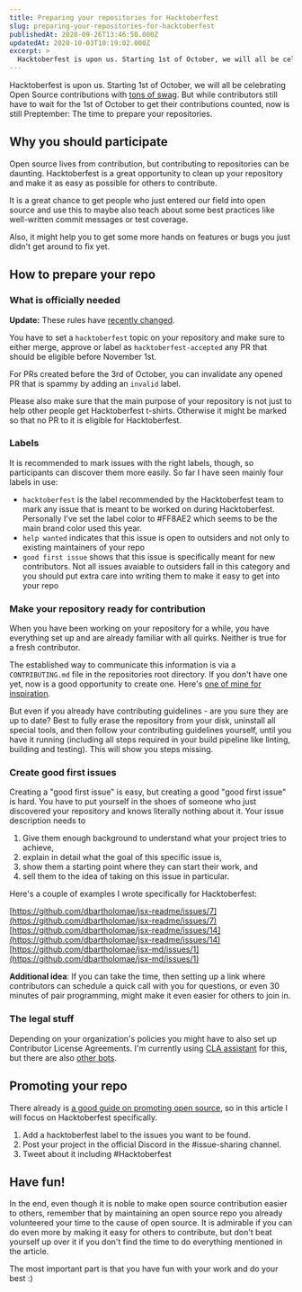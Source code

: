 ```yaml
---
title: Preparing your repositories for Hacktoberfest
slug: preparing-your-repositories-for-hacktoberfest
publishedAt: 2020-09-26T13:46:50.000Z
updatedAt: 2020-10-03T10:19:02.000Z
excerpt: >
  Hacktoberfest is upon us. Starting 1st of October, we will all be celebrating Open Source contributions with tons of swag. But while contributors still have to wait for the 1st of October to get their contributions counted, now is still Preptember: The time to prepare your repositories.  
---
```


Hacktoberfest is upon us. Starting 1st of October, we will all be celebrating Open Source contributions with [tons of swag](https://hacktoberfest.digitalocean.com/). But while contributors still have to wait for the 1st of October to get their contributions counted, now is still Preptember: The time to prepare your repositories.

## Why you should participate

Open source lives from contribution, but contributing to repositories can be daunting. Hacktoberfest is a great opportunity to clean up your repository and make it as easy as possible for others to contribute.

It is a great chance to get people who just entered our field into open source and use this to maybe also teach about some best practices like well-written commit messages or test coverage.

Also, it might help you to get some more hands on features or bugs you just didn't get around to fix yet.

## How to prepare your repo

### What is officially needed

**Update:** These rules have [recently changed](https://hacktoberfest.digitalocean.com/hacktoberfest-update).

You have to set a `hacktoberfest` topic on your repository and make sure to either merge, approve or label as `hacktoberfest-accepted` any PR that should be eligible before November 1st.

For PRs created before the 3rd of October, you can invalidate any opened PR that is spammy by adding an `invalid` label.

Please also make sure that the main purpose of your repository is not just to help other people get Hacktoberfest t-shirts. Otherwise it might be marked so that no PR to it is eligible for Hacktoberfest.

### Labels

It is recommended to mark issues with the right labels, though, so participants can discover them more easily. So far I have seen mainly four labels in use:

- `hacktoberfest` is the label recommended by the Hacktoberfest team to mark any issue that is meant to be worked on during Hacktoberfest. Personally I've set the label color to #FF8AE2 which seems to be the main brand color used this year.
- `help wanted` indicates that this issue is open to outsiders and not only to existing maintainers of your repo
- `good first issue` shows that this issue is specifically meant for new contributors. Not all issues avaiable to outsiders fall in this category and you should put extra care into writing them to make it easy to get into your repo

### Make your repository ready for contribution

When you have been working on your repository for a while, you have everything set up and are already familiar with all quirks. Neither is true for a fresh contributor.

The established way to communicate this information is via a `CONTRIBUTING.md` file in the repositories root directory. If you don't have one yet, now is a good opportunity to create one. Here's [one of mine for inspiration](https://github.com/dbartholomae/jsx-readme/blob/main/CONTRIBUTING.md).

But even if you already have contributing guidelines - are you sure they are up to date? Best to fully erase the repository from your disk, uninstall all special tools, and then follow your contributing guidelines yourself, until you have it running (including all steps required in your build pipeline like linting, building and testing). This will show you steps missing.

### Create good first issues

Creating a "good first issue" is easy, but creating a good "good first issue" is hard. You have to put yourself in the shoes of someone who just discovered your repository and knows literally nothing about it. Your issue description needs to

1. Give them enough background to understand what your project tries to achieve,
2. explain in detail what the goal of this specific issue is,
3. show them a starting point where they can start their work, and
4. sell them to the idea of taking on this issue in particular.

Here's a couple of examples I wrote specifically for Hacktoberfest:

[https://github.com/dbartholomae/jsx-readme/issues/7](https://github.com/dbartholomae/jsx-readme/issues/7)
[https://github.com/dbartholomae/jsx-readme/issues/14](https://github.com/dbartholomae/jsx-readme/issues/14)
[https://github.com/dbartholomae/jsx-md/issues/1](https://github.com/dbartholomae/jsx-md/issues/1)

**Additional idea**: If you can take the time, then setting up a link where contributors can schedule a quick call with you for questions, or even 30 minutes of pair programming, might make it even easier for others to join in.

### The legal stuff

Depending on your organization's policies you might have to also set up Contributor License Agreements. I'm currently using [CLA assistant](https://cla-assistant.io/) for this, but there are also [other bots](https://colineberhardt.github.io/cla-bot/).

## Promoting your repo

There already is [a good guide on promoting open source](https://github.com/zenika-open-source/promote-open-source-project#readme), so in this article I will focus on Hacktoberfest specifically.

1. Add a hacktoberfest label to the issues you want to be found.
2. Post your project in the official Discord in the #issue-sharing channel.
3. Tweet about it including #Hacktoberfest

## Have fun!

In the end, even though it is noble to make open source contribution easier to others, remember that by maintaining an open source repo you already volunteered your time to the cause of open source. It is admirable if you can do even more by making it easy for others to contribute, but don't beat yourself up over it if you don't find the time to do everything mentioned in the article.

The most important part is that you have fun with your work and do your best :)
